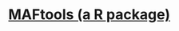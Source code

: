 # [MAFtools (a R package)](https://www.bioconductor.org/packages/devel/bioc/vignettes/maftools/inst/doc/maftools.html)